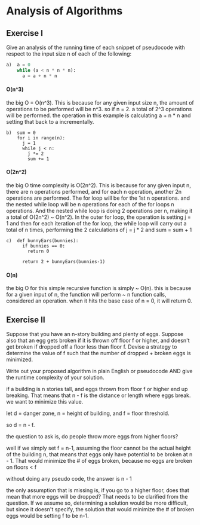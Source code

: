 # Analysis of Algorithms

## Exercise I

Give an analysis of the running time of each snippet of
pseudocode with respect to the input size n of each of the following:

```python
a)  a = 0
    while (a < n * n * n):
      a = a + n * n
```
<h4>O(n^3)</h4>
the big O = O(n^3).  This is because for any given input size n, the amount of operations to be performed will be n^3.
so if n = 2.  a total of 2^3 operations will be performed.  the operation in this example is calculating a + n * n and setting that back to a incrementally.



```
b)  sum = 0
    for i in range(n):
      j = 1
      while j < n:
        j *= 2
        sum += 1
```
<h4>O(2n^2)</h4>
the big O time complexity is O(2n^2).  This is because for any given input n, there are n operations performed, and for each n operation, another 2n operations are performed.  The for loop will be for the 1st n operations.  and the nested while loop will be n operations for each of the for loops n operations.  And the nested while loop is doing 2 operations per n, making it a total of O(2n^2) ~ O(n^2).  In the outer for loop, the operation is setting j = 1 and then for each iteration of the for loop, the while loop will carry out a total of n times, performing the 2 calculations of j = j * 2 and sum = sum + 1


```
c)  def bunnyEars(bunnies):
      if bunnies == 0:
        return 0

      return 2 + bunnyEars(bunnies-1)
```
<h4>O(n)</h4>
the big O for this simple recursive function is simply ~ O(n).  this is because for a given input of n, the function will perform ~ n function calls, considered an operation.  when it hits the base case of n = 0, it will return 0.  


## Exercise II

Suppose that you have an n-story building and plenty of eggs. Suppose also that an egg gets broken if it is thrown off floor f or higher, and doesn't get broken if dropped off a floor less than floor f. Devise a strategy to determine the value of f such that the number of dropped + broken eggs is minimized.


Write out your proposed algorithm in plain English or pseudocode AND give the runtime complexity of your solution.

if a building is n stories tall, and eggs thrown from floor f or higher end up breaking.  That means that n - f is the distance or length where eggs break.  we want to minimize this value.  

let d = danger zone, n = height of building, and f = floor threshold.

so d = n - f.

the question to ask is, do people throw more eggs from higher floors?

well if we simply set f = n-1, assuming the floor cannot be the actual height of the building n, that means that eggs only have potential to be broken at n - 1.  That would minimize the # of eggs broken, because no eggs are broken on floors < f

without doing any pseudo code, the answer is n - 1

the only assumption that is missing is, if you go to a higher floor, does that mean that more eggs will be dropped?  That needs to be clarified from the question.  If we assume so, determining a solution would be more difficult, but since it doesn't specify, the solution that would minimize the # of broken eggs would be setting f to be n-1.


